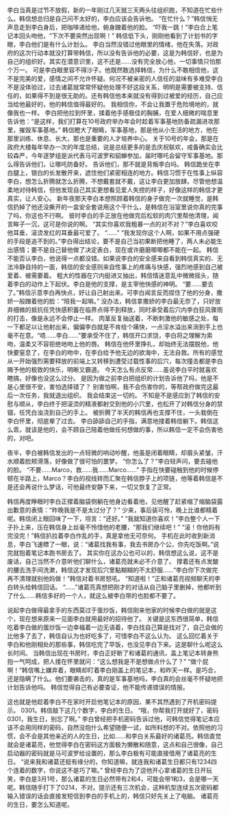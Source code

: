 李白当真是过节不放假，新的一年刚过几天就三天两头往组织跑，不知道在忙些什么。韩信想总归是自己问不太好的，李白应该会告诉他。
“在忙什么？”韩信悄无声息走到李白身后，把咖啡递给他，俯身蹭着他的脸。
“吓我一跳！”李白合上笔记本回头吻他，“下次不要突然出现啊！”
韩信低下头，刚刚他看到了计划书的字眼，李白他们是有什么计划么。
李白当然没错过他眼里的情绪，他在失落。对政府的这次行动本就没打算带韩信，所以没有告诉他的必要，这是为韩信好，也是为自己的组织好。其实在潜意识里，这不还是……没有完全放心他，一切事情只怕那个万一。
可是李白眼里容不得沙子。他既然敢选择韩信，为什么不敢相信他，这不是完美的爱，感情之间不允许怀疑。何况不被亲密的人信任的滋味有多难受李白不是没体验过，过去诸葛就常常怀疑他处理不好这段关系，明明是需要被支持、信任的，如果得不到是很无助的。还有韩信他本来就没有得到过被爱的经历，自己应当给他最好的，他的韩信值得最好的。
我相信你，不会让我置于危险境地的，就像我也一样。
李白把他拉到怀里，揉着他手感极佳的胸脯，在爱人细微的喘息里告诉他：“是这样，我们打算在10号政府举办年会时趁着军事基地防备疏漏进攻那里，摧毁军事基地。”
韩信瞪大了眼睛，军事基地，那是他从小生活的地方，他在那里训练、休息、长大，那也是重要的人才培养中心。
关于10号的年会，那是在政府大楼每年举办一次的年度总结，说是总结更多的是去庆祝联欢，戒备确实会比较森严，今年逐梦组是派代表马可波罗和貂蝉参加，届时哪吒会留守军事基地。那么得告诉他们，让哪吒防备好。
告诉他们，那不就是背叛李白吗。
韩信跪坐在李白腿上，银白的长发散开来，遮住他们紧密相连的地方。韩信习惯于在性事上纵容李白，想怎么折腾就怎么折腾，不想戴套就不戴，这让李白更加放肆。尽管他想温柔地对待韩信，但他发现自己其实更想看见爱人失控的样子，好像这样的韩信才更真实，让人安心。
新年夜那天李白本想照顾着韩信的身子做完一次就睡觉，是韩信扔掉了他还没撕开的一盒安全套说用这个干什么，是韩信在浴室里说你真的完事了吗，你这也不行啊。
彼时李白的手正放在他做完后松软的肉穴里帮他清理，闻言眸子一沉，这可是你说的啊。
“其实你喜欢我粗暴一点的对不对？”李白喜欢咬他耳垂，滚烫发红的耳垂最可爱了。
“……”
“我发现你这个人啊，如果不用点强硬的手段是追不到的。”李白得出结论，要不是自己当初果断把他睡了，两人未必能生出感情；要不是自己替他做了决定表白，现在或许磨磨唧唧都不能在一起。
韩信不能否认李白，他说得一点都没错。如果说李白的安全感来自看到韩信真实的、无法冷静自持的一面，韩信的安全感则来自性事上的疼痛与快感，强烈地感到自己被爱着、被需要着。
粗大的性器在穴内挺进又抽出，韩信情迷意乱中微微摇头，随着李白的动作上下起伏。李白是他的支撑，是主宰他快感的神明。
“要……要去了。”韩信示意李白再快点，好让自己射出来。可李白闻言反而捏住了他的分身，撒娇一般蹭着他的脸：“陪我一起嘛。”
没办法，韩信拿撒娇的李白最无奈了，只好放弃细微的抵抗任凭快感积蓄在临界点得不到释放，同时承受着后穴内李白狂风骤雨的打击，像是永远不会停止一样。
肉茎反复抽送着，不断刺激他的敏感之处，每一下都足以让他射出来，偏偏李白就是不肯给个痛快，一点淫水溢出来淌到手上也毫不在意。“唔……李白……”要承受不住了，韩信开口求饶，李白将之理解为索吻，温柔又不容拒绝地吻上他的唇。
韩信在他怀里挣扎，却始终无法摆脱他，他快要窒息了，在李白的吻中，在李白给予他无边的欲海中，无法自救。所有的感觉从一开始强烈需要释放的前端上又转移到遭受过载性事的后穴，每次撞击都是李白赐予他的极致的快乐，明晰又霸道。
今天怎么有点反常……虽说李白平时就喜欢瞎搞，好像也没这么过分。
是因为做之前李白把组织的计划告诉他了吗，他是不是心里很不安，害怕选择错了？
别害怕啊，我不会伤害你的，等帮政府做完这最后一次任务，我就退出组织。
我会结束这一切的。
不知是不是感应到了韩信的安慰与顺从，李白终于把滚烫的精液都射交到他的小穴里，也松开了对韩信分身的禁锢，任凭白浊浇到自己的手上。
被折腾了半天的韩信再也支撑不住，一头栽倒在李白怀里，彻底晕了过去。
李白舔舔自己的手指，满意地搂着韩信躺下。韩信这么乖，就该是他的，会不顾自己陪着他做任何想做的事，所以韩信一定不会伤害他的，对吧。
 
夜半，李白被韩信发出的一点轻微的响动吵醒，他虽是闭着眼睛，却眉头紧皱，汗水顺着脸颊滑落，好像做了很可怕的噩梦。
“你怎么了？”李白轻声问，要去碰他的脸。
“不要……Marco，救……我……Marco……”
手指在快要碰触到他的时候停顿在半路上，Marco？李白的视线转而汇聚在韩信脖子上的项链，他等着韩信是不是还会再说什么梦话，可他最终安静下来，一切又恢复了正常。
 
韩信再度睁眼时李白正撑着脑袋侧躺在他身边看着他，见他醒了赶紧缩了缩脑袋露出歉意的表情：“昨晚我是不是太过分了？”
少来，事后装可怜，晚上比谁都精着呢。韩信闭上眼回味了一下，坦言：“还好。”
“我就知道你喜欢！”李白整个人一下子扑上来，压在韩信身上丝毫不怜惜他的老腰，“那我们继续吧！”
“滚！你他妈有完没完！”韩信扒拉着李白作乱的手，真是拿他无可奈何。
手机在此时收到新消息，李白飞速瞟了一眼，说：“诸葛找我有事，我去书房办个公，你先吃饭啊。”说完就抱着笔记本跑书房去了。
其实你在这办公也可以的，韩信想这么说，这不是废话，自己当然不介意听他们聊什么，诸葛亮就未必不介意了。
撑着还有点发酸的腰去洗手间洗漱，韩信这才发现后穴里黏糊糊的不太舒服……“李白你下次做完再不清理就别他妈做！”韩信对着书房怒吼。
“知道啦！”正和诸葛亮视频聊天的李白转头给韩信回话。
“……”诸葛亮真想把刚才的对话从自己脑子里删掉，他都听到了什么……韩信多好的一个人，就这么被李白带的也脸都不要了。
 
说起李白做得最拿手的东西莫过于蛋炒饭，韩信刚来他家的时候李白做的就是这个，现在想来原来一见面李白就用最好的招待他了。
关键是这东西很简单，韩信吃着李白做的蛋炒饭一边幸福着一边无语着，李白找自己算是找对了，自己会做的比他多了去了，韩信自认为也好吃多了，可惜李白不这么认为。
这么回忆着关于李白和他刚相处的那些事，韩信吃完了早饭，也没见李白下来。这是聊什么呢这么长时间。
当韩信出现在书房时，李白正好断了和诸葛的通讯，盖上笔记本转身熊抱一气呵成，把人搂在怀里就问：“这么想我是不是想做点什么了？”
“做个屁啊！”韩信嘴上嫌弃着，眼睛却盯着李白刚盖上的笔记本，和昨天一样。是巧合，还是隐瞒了什么。他们要袭击的，真的是军事基地吗，李白真的会丝毫不怀疑地把计划告诉他吗。
韩信觉得自己有必要查证，他不能传递错误的情报。
 
这也就是他趁着李白不在家时开启他笔记本的原因，果不其然遇到了开机密码提示。
0301。韩信敲下这几个数字，李白的生日。
“哦，你帮我打开就好了，密码0301，我生日，别忘了啊。”
李白曾经把手机密码告诉过他，可韩信觉得笔记本应该不会用同样的密码，自然没抱什么希望随便一试，如所料想的不对。依照他的习惯，会不会是其他亲近的人的生日，比如……和李白关系最好的诸葛亮。韩信直觉就会是诸葛亮，他觉得李白在密码这方面极为懒散和随意，这点和自己很像，自己启动器的密码就是马可波罗给设置的，那么李白极有可能直接借用了诸葛亮的生日。
“说来我和诸葛还挺有缘分的，你知道嘛，就连我和诸葛生日都只有1234四个连着的数字，你说这不是巧了嘛。”
曾经李白为了逗他开心拿诸葛的生日开玩笑，李白是3月1号，那么诸葛的生日必然带有2和4，可能会带1和3，会是哪一天呢。韩信随手打下了0214，不对。提示还有三次机会，这种机型连续五次密码都输入错误的话会直接发短信到李白的手机上的，韩信只好先关上了电脑。
诸葛亮的生日，要怎么知道呢。

